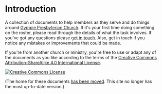 # Introduction

A collection of documents to help members as they serve and do things around [Gympie Presbyterian Church](https://gympiepresbyterian.org.au). If it's your first time doing something on the roster, please read through the details of what the task involves. If you've got any questions please [get in touch](https://gympiepresbyterian.org.au/contact/). Also, get in touch if you notice any mistakes or improvements that could be made.

If you're from another church or ministry, you're free to use or adapt any of the documents as you like according to the terms of the [Creative Commons Attribution-ShareAlike 4.0 International License](http://creativecommons.org/licenses/by-sa/4.0/).

[![Creative Commons License](https://i.creativecommons.org/l/by-sa/4.0/88x31.png)](http://creativecommons.org/licenses/by-sa/4.0/)

(The home for these documents [has been moved](https://maze-globe-d15.notion.site/Job-Descriptions-f3e7df0cdefe483c81c40928e7b5ba5a). This site no longer has the most up-to-date version.)
